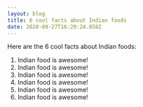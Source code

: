 ```yaml
---
layout: blog
title: 6 cool facts about Indian foods
date: 2020-09-27T16:29:24.658Z
---
```

Here are the 6 cool facts about Indian foods:

1. Indian food is awesome!
2. Indian food is awesome!
3. Indian food is awesome!
4. Indian food is awesome!
5. Indian food is awesome!
6. Indian food is awesome!